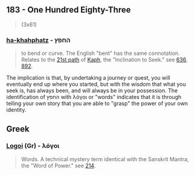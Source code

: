 ## 183 - One Hundred Eighty-Three
> (3x61)

### [ha-khahphatz](/keys/HChPTz) - החפץ 
> to bend or curve. The English "bent" has the same connotation. Relates to the [21st path](21) of [Kaph](/keys/K), the "Inclination to Seek." see [636](636), [892](892).

The implication is that, by undertaking a journey or quest, you will eventually end up where you started, but with the wisdom that what you seek is, has always been, and will always be in your possession. The identification of החפץ with λόγοι or "words" indicates that it is through telling your own story that you are able to "grasp" the power of your own identity.

## Greek

### [Logoi](/greek?word=logoi) (Gr) - λόγοι
> Words. A technical mystery term identical with the Sanskrit Mantra, the "Word of Power." see [214](214).